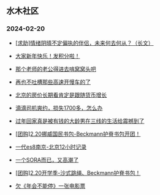 ## 水木社区 
### 2024-02-20

+ [[求助]情绪阴晴不定偏执的伴侣，未来何去何从？（长文）](https://www.mysmth.net/nForum/article/Divorce/2066026)

+ [大家新年快乐！发积分啦！](https://www.mysmth.net/nForum/article/Duorou/121359)

+ [那个老师的老公得进去啃窝窝头吧](https://www.mysmth.net/nForum/article/MyFamily/220051)

+ [再也不吐槽那些高速开慢车的了](https://www.mysmth.net/nForum/article/AutoTravel/13649709)

+ [北京的房价长期看肯定是跟随货币增长](https://www.mysmth.net/nForum/article/OurEstate/2902229)

+ [滴滴司机爽约，损失1700多，怎么办](https://www.mysmth.net/nForum/article/Travel/980167)

+ [过年回家真是被有钱的大龄男在三线的生活给震撼到了](https://www.mysmth.net/nForum/article/Age/20342850)

+ [[团购]2.20挪威国民书包-Beckmann护脊书包开团！](https://www.mysmth.net/nForum/article/ADAgent_TG/1317415)

+ [一代es8南京-北京12小时记录](https://www.mysmth.net/nForum/article/GreenAuto/1477045)

+ [一个SORA而已，又高潮了](https://www.mysmth.net/nForum/article/Stock/10793638)

+ [[团购]2.20开学季-沙式跳绳、Beckmann护脊书包！](https://www.mysmth.net/nForum/article/ADAgent_TG/1317415)

+ [欠《年会不能停》一张电影票](https://www.mysmth.net/nForum/article/TV/1675578)

